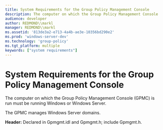 ```yaml
---
title: System Requirements for the Group Policy Management Console
description: The computer on which the Group Policy Management Console (GPMC) is run must be running Windows or Windows Server.
audience: developer
author: REDMOND\\markl
manager: REDMOND\\markl
ms.assetid: '813de3a2-e713-4a4b-ae3e-10356bd290e2'
ms.prod: 'windows-server-dev'
ms.technology: 'group-policy'
ms.tgt_platform: multiple
keywords: ["system requirements"]
---
```


# System Requirements for the Group Policy Management Console

The computer on which the Group Policy Management Console (GPMC) is run must be running Windows or Windows Server.

The GPMC manages Windows Server domains.

**Header:** Declared in Gpmgmt.idl and Gpmgmt.h; include Gpmgmt.h.

 

 




